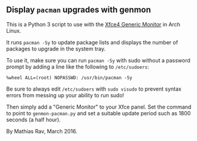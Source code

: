 Display `pacman` upgrades with genmon
-------------------------------------

This is a Python 3 script to use with the
[Xfce4 Generic Monitor](http://goodies.xfce.org/projects/panel-plugins/xfce4-genmon-plugin)
in Arch Linux.

It runs `pacman -Sy` to update package lists
and displays the number of packages to upgrade in the system tray.

To use it, make sure you can run `pacman -Sy` with sudo without a password prompt
by adding a line like the following to `/etc/sudoers`:

```
%wheel ALL=(root) NOPASSWD: /usr/bin/pacman -Sy
```

Be sure to always edit `/etc/sudoers` with `sudo visudo` to prevent syntax
errors from messing up your ability to run sudo!

Then simply add a "Generic Monitor" to your Xfce panel.
Set the command to point to `genmon-pacman.py`
and set a suitable update period such as 1800 seconds (a half hour).

By Mathias Rav, March 2016.
